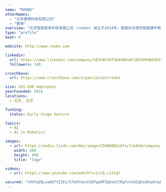 ```yaml
---
name: "ROOBO"
otherNames:
  - "北京儒博科技有限公司"
  - "儒博"
overview: "北京智能管家科技有限公司 (roobo) 成立于2014年，是面向全球的智能硬件孵化与发行平台，同时也致力于打造行业领先的人工智能及机器人操作系统（roobo AI+OS）。我们的总部设立于北京，并在深圳、苏州、成都、韩国首尔，莫斯科和西雅图均设有分部或销售公司。"
type: "profile"
heat: 0

website: http://www.roobo.com

linkedin:
  url: https://www.linkedin.com/company/%E5%8C%97%E4%BA%AC%E6%99%BA%E8%83%BD%E7%AE%A1%E5%AE%B6%E7%A7%91%E6%8A%80%E6%9C%89%E9%99%90%E5%85%AC%E5%8F%B8/
  followers: 140

crunchbase:
  url: https://www.crunchbase.com/organization/roobo

size: 201-500 employees
yearFounded: 2014
locations:
  - 北京, 北京

funding:
  status: Early Stage Venture

topics:
  - AI
  - AI in Robotics

images:
  - url: https://media.licdn.com/dms/image/C560BAQGi8furlJe4UA/company-logo_400_400/0?e=1582761600&v=beta&t=rsiT8zAOCMu4tl-qGwQXJn9jS5Buuy0zDuANc0dRidw
    width: 400
    height: 400
    title: "logo"

videos:
  - url: https://www.youtube.com/watch?v=isl6-citSqY

secured: "t0VtmZQLuadU7tZ1b1/57eOtUxxCkEFge0PZqSo42lRgfvnCAZq6sdOnph+pDokOODwtNrxBBwzyuKag6Tq216OAR/u2b9IFptrwEiSMbg8NFRwEzboe0E7HKcMekzQt4Fd1AtCn1P9R84878X+P5Bs5kX/6bUbWa2Qc5GtQYNPPcIlS1MasKPJbfJLDkkkqfKYUEp+xnINR/kYCF2efXQ4IZnHi2QGpybgGUlmo+pc55pmGyrwqlbkw0G/RwJ6d9hZ9oAmhQ3o+wDxcQuQSrkycApnztaJnTRC7HvXnQSdxm/3Sf5cs7geaj1WYc3mE;LtdDxPbJbK4SnIyiBmcvZg=="
---
```


